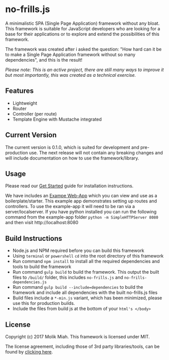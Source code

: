 no-frills.js
============
A minimalistic SPA (Single Page Application) framework without any bloat. This framework is suitable for JavaScript developers who are looking for a base for their applications or to explore and extend the possibilities of this framework.

The framework was created after i asked the question: "How hard can it be to make a Single Page Application framework without so many dependencies", and this is the result!

*Please note: This is an active project, there are still many ways to improve it but most importantly, this was created as a technical exercise.*

## Features
* Lightweight
* Router
* Controller (per route)
* Template Engine with Mustache integrated

## Current Version
The current version is 0.1.0, which is suited for development and pre-production use.
The next release will not contain any breaking changes and will include documentation on how to use the framework/library.

## Usage
Please read our [Get Started](https://github.com/molikmiah/no-frills/blob/master/GETSTARTED.md) guide for installation instructions.

We have includes an [Exampe Web-App](https://github.com/molikmiah/no-frills/tree/master/example-app) which you can view and use as a boilerplate/starter. This example app demonstrates setting up routes and controllers.
To use the example-app it will need to be ran via a server/localserver. If you have python installed you can run the following command from the example-app folder `python -m SimpleHTTPServer 8080` and then visit http://localhost:8080

## Build Instructions
* Node.js and NPM required before you can build this framework
* Using `terminal` or `powershell` `cd` into the root directory of this framework
* Run command `npm install` to install all the required dependencies and tools to build the framework
* Run command `gulp build` to build the framework. This output the built files to `/build/` folder, this includes `no-frills.js` and `no-frills-dependencies.js`
* Run command `gulp build --include=dependencies` to build the framework and include all dependencies with the built no-frills.js files
* Build files include a `*-min.js` variant, which has been minimized, please use this for production builds.
* Include the files from build js at the bottom of your `html's </body>`

## License
Copyright (c) 2017 Molik Miah.
This framework is licensed under MIT.

The license agreement, including those of 3rd party libraries/tools, can be found by [clicking here](https://github.com/molikmiah/no-frills/blob/master/LICENSE.md).
